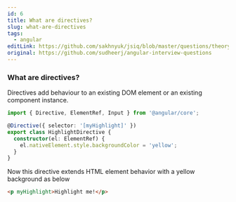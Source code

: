 ```yaml
---
id: 6
title: What are directives?
slug: what-are-directives
tags:
  - angular
editLink: https://github.com/sakhnyuk/jsiq/blob/master/questions/theory/angular/6.md
original: https://github.com/sudheerj/angular-interview-questions
---
```


### What are directives?

Directives add behaviour to an existing DOM element or an existing component instance.

```typescript
import { Directive, ElementRef, Input } from '@angular/core';

@Directive({ selector: '[myHighlight]' })
export class HighlightDirective {
  constructor(el: ElementRef) {
    el.nativeElement.style.backgroundColor = 'yellow';
  }
}
```

Now this directive extends HTML element behavior with a yellow background as below

```html
<p myHighlight>Highlight me!</p>
```